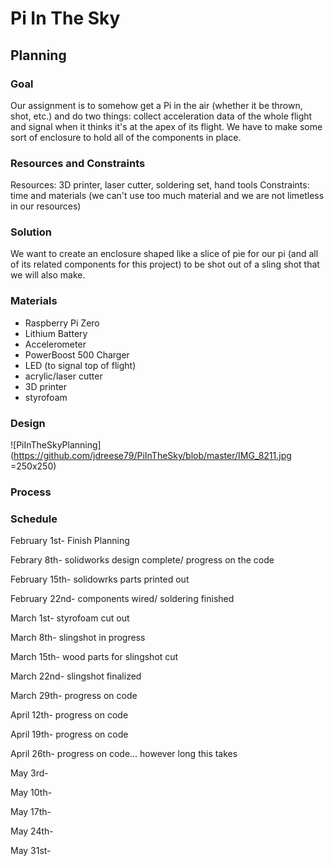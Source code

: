 # Pi In The Sky

## Planning

### Goal
Our assignment is to somehow get a Pi in the air (whether it be thrown, shot, etc.) and do two things: collect acceleration data of the whole flight and signal when it thinks it's at the apex of its flight. We have to make some sort of enclosure to hold all of the components in place. 

### Resources and Constraints
Resources: 3D printer, laser cutter, soldering set, hand tools
Constraints: time and materials (we can't use too much material and we are not limetless in our resources)

### Solution
We want to create an enclosure shaped like a slice of pie for our pi (and all of its related components for this project) to be shot out of a sling shot that we will also make. 

### Materials
- Raspberry Pi Zero
- Lithium Battery
- Accelerometer
- PowerBoost 500 Charger
- LED (to signal top of flight)
- acrylic/laser cutter
- 3D printer
- styrofoam

### Design
![PiInTheSkyPlanning](https://github.com/jdreese79/PiInTheSky/blob/master/IMG_8211.jpg =250x250)


### Process



### Schedule

February 1st- Finish Planning

Febrary 8th- solidworks design complete/ progress on the code

February 15th- solidowrks parts printed out

February 22nd- components wired/ soldering finished

March 1st- styrofoam cut out

March 8th- slingshot in progress

March 15th- wood parts for slingshot cut

March 22nd- slingshot finalized

March 29th- progress on code

April 12th- progress on code

April 19th- progress on code

April 26th- progress on code... however long this takes

May 3rd-

May 10th-

May 17th-

May 24th-

May 31st- 


